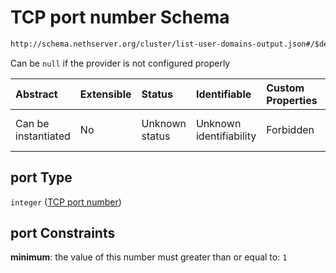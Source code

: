 # TCP port number Schema

```txt
http://schema.nethserver.org/cluster/list-user-domains-output.json#/$defs/ldap-provider/properties/port
```

Can be `null` if the provider is not configured properly

| Abstract            | Extensible | Status         | Identifiable            | Custom Properties | Additional Properties | Access Restrictions | Defined In                                                                                      |
| :------------------ | :--------- | :------------- | :---------------------- | :---------------- | :-------------------- | :------------------ | :---------------------------------------------------------------------------------------------- |
| Can be instantiated | No         | Unknown status | Unknown identifiability | Forbidden         | Allowed               | none                | [list-user-domains-output.json\*](cluster/list-user-domains-output.json "open original schema") |

## port Type

`integer` ([TCP port number](list-user-domains-output-defs-ldap-account-provider-properties-tcp-port-number.md))

## port Constraints

**minimum**: the value of this number must greater than or equal to: `1`
